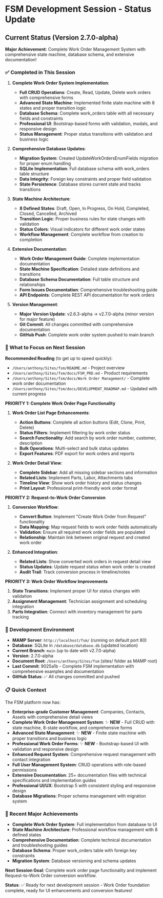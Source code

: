 # FSM Development Session - Status Update

## Current Status (Version 2.7.0-alpha)

**Major Achievement**: Complete Work Order Management System with comprehensive state machine, database schema, and extensive documentation!

### ✅ Completed in This Session
1. **Complete Work Order System Implementation**:
   - **Full CRUD Operations**: Create, Read, Update, Delete work orders with comprehensive forms
   - **Advanced State Machine**: Implemented finite state machine with 8 states and proper transition logic
   - **Database Schema**: Complete work_orders table with all necessary fields and constraints
   - **Professional UI**: Bootstrap-based forms with validation, modals, and responsive design
   - **Status Management**: Proper status transitions with validation and business logic

2. **Comprehensive Database Updates**:
   - **Migration System**: Created UpdateWorkOrdersEnumFields migration for proper enum handling
   - **SQLite Implementation**: Full database schema with work_orders table structure
   - **Data Integrity**: Foreign key constraints and proper field validation
   - **State Persistence**: Database stores current state and tracks transitions

3. **State Machine Architecture**:
   - **8 Defined States**: Draft, Open, In Progress, On Hold, Completed, Closed, Cancelled, Archived
   - **Transition Logic**: Proper business rules for state changes with validation
   - **Status Colors**: Visual indicators for different work order states
   - **Workflow Management**: Complete workflow from creation to completion

4. **Extensive Documentation**:
   - **Work Order Management Guide**: Complete implementation documentation
   - **State Machine Specification**: Detailed state definitions and transitions
   - **Database Schema Documentation**: Full table structure and relationships
   - **Form Issues Documentation**: Comprehensive troubleshooting guide
   - **API Endpoints**: Complete REST API documentation for work orders

5. **Version Management**:
   - **Major Version Update**: v2.6.3-alpha → v2.7.0-alpha (minor version for major feature)
   - **Git Commit**: All changes committed with comprehensive documentation
   - **GitHub Push**: Complete work order system pushed to main branch

### 🎯 What to Focus on Next Session

**Recommended Reading** (to get up to speed quickly):
- `/Users/anthony/Sites/fsm/README.md` - Project overview
- `/Users/anthony/Sites/fsm/docs/FSM_PRD.md` - Product requirements
- `/Users/anthony/Sites/fsm/docs/Work Order Management/` - Complete work order documentation
- `/Users/anthony/Sites/fsm/docs/DEVELOPMENT_ROADMAP.md` - Updated with current progress

**PRIORITY 1: Complete Work Order Page Functionality**
1. **Work Order List Page Enhancements**:
   - **Action Buttons**: Complete all action buttons (Edit, Clone, Print, Delete)
   - **Status Filters**: Implement filtering by work order status
   - **Search Functionality**: Add search by work order number, customer, description
   - **Bulk Operations**: Multi-select and bulk status updates
   - **Export Features**: PDF export for work orders and reports

2. **Work Order Detail View**:
   - **Complete Sidebar**: Add all missing sidebar sections and information
   - **Related Lists**: Implement Parts, Labor, Attachments tabs
   - **Timeline View**: Show work order history and status changes
   - **Print Layout**: Professional print-friendly work order format

**PRIORITY 2: Request-to-Work Order Conversion**
1. **Conversion Workflow**:
   - **Convert Button**: Implement "Create Work Order from Request" functionality
   - **Data Mapping**: Map request fields to work order fields automatically
   - **Validation**: Ensure all required work order fields are populated
   - **Relationship**: Maintain link between original request and created work order

2. **Enhanced Integration**:
   - **Related Lists**: Show converted work orders in request detail view
   - **Status Updates**: Update request status when work order is created
   - **Audit Trail**: Track conversion process in timeline/notes

**PRIORITY 3: Work Order Workflow Improvements**
1. **State Transitions**: Implement proper UI for status changes with validation
2. **Assignment Management**: Technician assignment and scheduling integration
3. **Parts Integration**: Connect with inventory management for parts tracking

### 🔧 Development Environment
- **MAMP Server**: `http://localhost/fsm/` (running on default port 80)
- **Database**: SQLite in `/database/database.db` (updated location)
- **Current Branch**: `main` (up to date with v2.7.0-alpha)
- **Version**: 2.7.0-alpha
- **Document Root**: `/Users/anthony/Sites/fsm` (sites/ folder as MAMP root)
- **Last Commit**: 9025a1b - Complete FSM implementation with comprehensive examples and documentation
- **GitHub Status**: ✅ All changes committed and pushed

### 📋 Quick Context
The FSM platform now has:
- **Enterprise-grade Customer Management**: Companies, Contacts, Assets with comprehensive detail views
- **Complete Work Order Management System**: ✨ **NEW** - Full CRUD with state machine, 8-state workflow, and comprehensive forms
- **Advanced State Management**: ✨ **NEW** - Finite state machine with proper transitions and business logic
- **Professional Work Order Forms**: ✨ **NEW** - Bootstrap-based UI with validation and responsive design
- **Enhanced Request System**: Comprehensive request management with contact integration
- **Full User Management System**: CRUD operations with role-based permissions
- **Extensive Documentation**: 25+ documentation files with technical specifications and implementation guides
- **Professional UI/UX**: Bootstrap 5 with consistent styling and responsive design
- **Database Migrations**: Proper schema management with migration system

### 🎯 Recent Major Achievements
- **Complete Work Order System**: Full implementation from database to UI
- **State Machine Architecture**: Professional workflow management with 8 defined states
- **Comprehensive Documentation**: Complete technical documentation and troubleshooting guides
- **Database Schema**: Proper work_orders table with foreign key constraints
- **Migration System**: Database versioning and schema updates

**Next Session Goal**: Complete work order page functionality and implement Request-to-Work Order conversion workflow.

**Status**: ✅ Ready for next development session - Work Order foundation complete, ready for UI enhancements and conversion features!

